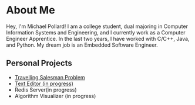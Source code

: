 <h1>About Me</h1>
<p>Hey, I'm Michael Pollard! I am a college student, dual majoring in Computer Information Systems and Engineering, and I currently work as a Computer Engineer Apprentice. In the last two years, I have worked with C/C++, Java, and Python. My dream job is an Embedded Software Engineer.</p>

<h2>Personal Projects</h2>

<ul>
<li><a href="https://github.com/michael162188/TSP">Travelling Salesman Problem</a></li>
<li><a href="https://github.com/michael162188/mp-text">Text Editor (in progress)</a></li>
<li>Redis Server(in progress)</li>
<li>Algorithm Visualizer (in progress)</li>
</ul>
